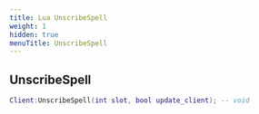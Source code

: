 ```yaml
---
title: Lua UnscribeSpell
weight: 1
hidden: true
menuTitle: UnscribeSpell
---
```

## UnscribeSpell
```lua
Client:UnscribeSpell(int slot, bool update_client); -- void
```